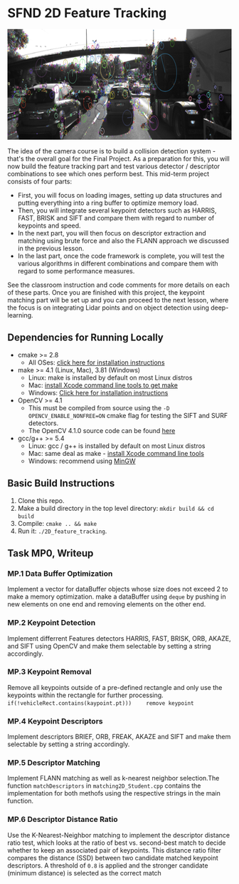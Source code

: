 # SFND 2D Feature Tracking

<img src="images/keypoints.png" width="820" height="248" />

The idea of the camera course is to build a collision detection system - that's the overall goal for the Final Project. As a preparation for this, you will now build the feature tracking part and test various detector / descriptor combinations to see which ones perform best. This mid-term project consists of four parts:

* First, you will focus on loading images, setting up data structures and putting everything into a ring buffer to optimize memory load. 
* Then, you will integrate several keypoint detectors such as HARRIS, FAST, BRISK and SIFT and compare them with regard to number of keypoints and speed. 
* In the next part, you will then focus on descriptor extraction and matching using brute force and also the FLANN approach we discussed in the previous lesson. 
* In the last part, once the code framework is complete, you will test the various algorithms in different combinations and compare them with regard to some performance measures. 

See the classroom instruction and code comments for more details on each of these parts. Once you are finished with this project, the keypoint matching part will be set up and you can proceed to the next lesson, where the focus is on integrating Lidar points and on object detection using deep-learning. 

## Dependencies for Running Locally
* cmake >= 2.8
  * All OSes: [click here for installation instructions](https://cmake.org/install/)
* make >= 4.1 (Linux, Mac), 3.81 (Windows)
  * Linux: make is installed by default on most Linux distros
  * Mac: [install Xcode command line tools to get make](https://developer.apple.com/xcode/features/)
  * Windows: [Click here for installation instructions](http://gnuwin32.sourceforge.net/packages/make.htm)
* OpenCV >= 4.1
  * This must be compiled from source using the `-D OPENCV_ENABLE_NONFREE=ON` cmake flag for testing the SIFT and SURF detectors.
  * The OpenCV 4.1.0 source code can be found [here](https://github.com/opencv/opencv/tree/4.1.0)
* gcc/g++ >= 5.4
  * Linux: gcc / g++ is installed by default on most Linux distros
  * Mac: same deal as make - [install Xcode command line tools](https://developer.apple.com/xcode/features/)
  * Windows: recommend using [MinGW](http://www.mingw.org/)

## Basic Build Instructions

1. Clone this repo.
2. Make a build directory in the top level directory: `mkdir build && cd build`
3. Compile: `cmake .. && make`
4. Run it: `./2D_feature_tracking`.

## Task MP0, Writeup

### MP.1 Data Buffer Optimization

Implement a vector for dataBuffer objects whose size does not exceed 2 to make a memory optimization. make a dataBuffer using `deque` by pushing in new elements on one end and removing elements on the other end.

### MP.2 Keypoint Detection

Implement differrent Features detectors HARRIS, FAST, BRISK, ORB, AKAZE, and SIFT using OpenCV and make them selectable by setting a string accordingly.

### MP.3 Keypoint Removal

Remove all keypoints outside of a pre-defined rectangle and only use the keypoints within the rectangle for further processing.
`if(!vehicleRect.contains(kaypoint.pt)))`
`    remove keypoint`

### MP.4 Keypoint Descriptors

Implement descriptors BRIEF, ORB, FREAK, AKAZE and SIFT and make them selectable by setting a string accordingly.

### MP.5 Descriptor Matching

Implement FLANN matching as well as k-nearest neighbor selection.The function `matchDescriptors` in `matching2D_Student.cpp` contains the implementation for both methofs using the respective strings in the main function.

### MP.6 Descriptor Distance Ratio

Use the K-Nearest-Neighbor matching to implement the descriptor distance ratio test, which looks at the ratio of best vs. second-best match to decide whether to keep an associated pair of keypoints.
This distance ratio filter compares the distance (SSD) between two candidate matched keypoint descriptors. A threshold of `0.8` is applied and the stronger candidate (minimum distance) is selected as the correct match


